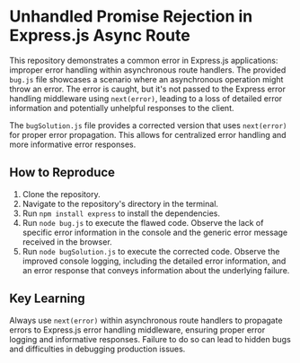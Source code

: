 # Unhandled Promise Rejection in Express.js Async Route

This repository demonstrates a common error in Express.js applications: improper error handling within asynchronous route handlers.  The provided `bug.js` file showcases a scenario where an asynchronous operation might throw an error. The error is caught, but it's not passed to the Express error handling middleware using `next(error)`, leading to a loss of detailed error information and potentially unhelpful responses to the client.

The `bugSolution.js` file provides a corrected version that uses `next(error)` for proper error propagation. This allows for centralized error handling and more informative error responses.

## How to Reproduce

1. Clone the repository.
2. Navigate to the repository's directory in the terminal.
3. Run `npm install express` to install the dependencies.
4. Run `node bug.js` to execute the flawed code.  Observe the lack of specific error information in the console and the generic error message received in the browser.
5. Run `node bugSolution.js` to execute the corrected code. Observe the improved console logging, including the detailed error information, and an error response that conveys information about the underlying failure. 

## Key Learning

Always use `next(error)` within asynchronous route handlers to propagate errors to Express.js error handling middleware, ensuring proper error logging and informative responses. Failure to do so can lead to hidden bugs and difficulties in debugging production issues.